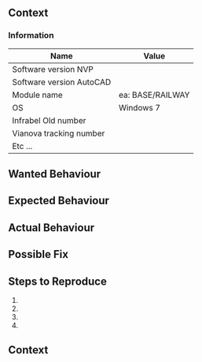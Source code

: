 <!--- Provide a general summary of the issue in the Title above -->
<!--- Please use a logic way to create your title, ea: [MODULENAME]:[SECTION]:[BUG NAME] -->
<!--  Ea: Base:Explorer:Can not delete an alignement after creating it -->

<!-- By filling in this form, you are reporting an issue, or proposing an enhancement to the Novapoint community. -->
<!-- Please do make note this is not an official way to ask for support, see:   [here](https://github.com/bcattoor/NovaPoint-Open-Issue-List/blob/master/README.md) -->

## Context
<!--- Provide a more detailed introduction to the issue itself, and why you consider it to be a bug or enhancement -->

### Information
<!-- Change below table to include the information you think is important to anyone reading this issue report. -->
|           Name           |      Value       |
|--------------------------|------------------|
| Software version NVP     |                  |
| Software version AutoCAD |                  |
| Module name              | ea: BASE/RAILWAY |
| OS                       | Windows 7        |
| Infrabel Old number      |                  |
| Vianova tracking number  |                  |
| Etc ...                  |                  |

<!-- Below is optional, but it could help to bring some structure is your issue. -->

## Wanted Behaviour
<!-- Only applicable if asking for an enhancement -->
## Expected Behaviour
<!--- Tell us what should happen -->

## Actual Behaviour
<!--- Tell us what happens instead -->

## Possible Fix
<!--- Not obligatory, but suggest a fix or reason for the bug -->

## Steps to Reproduce
<!--- Provide a link to a live example, or an unambiguous set of steps to -->
<!--- reproduce this bug include code to reproduce, if relevant -->
1.
2.
3.
4.

## Context
<!--- How has this bug affected you? What were you trying to accomplish? -->
